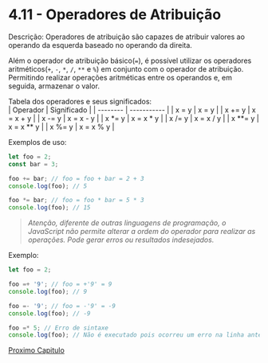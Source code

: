 # 4.11 - Operadores de Atribuição

Descrição: Operadores de atribuição são capazes de atribuir valores ao operando da esquerda baseado no operando da direita. 

Além o operador de atribuição básico(`=`), é possível utilizar os operadores aritméticos(`+`, `-`, `*`, `/`, `**` e `%`) em conjunto com o operador de atribuição. Permitindo realizar operações aritméticas entre os operandos e, em seguida, armazenar o valor.

Tabela dos operadores e seus significados:  
| Operador | Significado |
| -------- | ----------- |
| x = y | x = y |
| x += y | x = x + y |
| x -= y | x = x - y |
| x *= y | x = x * y |
| x /= y | x = x / y |
| x **= y | x = x ** y |
| x %= y | x = x % y |

Exemplos de uso:
```javascript
let foo = 2;
const bar = 3;

foo += bar; // foo = foo + bar = 2 + 3
console.log(foo); // 5

foo *= bar; // foo = foo * bar = 5 * 3
console.log(foo); // 15
```

> *Atenção, diferente de outras linguagens de programação, o JavaScript não permite alterar a ordem do operador para realizar as operações. Pode gerar erros ou resultados indesejados.*

Exemplo:

```javascript
let foo = 2;

foo =+ '9'; // foo = +'9' = 9
console.log(foo); // 9

foo =- '9'; // foo = -'9' = -9
console.log(foo); // -9

foo =* 5; // Erro de sintaxe
console.log(foo); // Não é executado pois ocorreu um erro na linha anterior
```

[Proximo Capitulo](./12_PrincipaisMetodosArray.md)